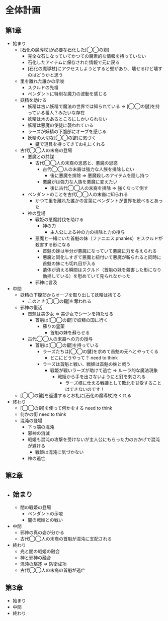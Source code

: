 # 全体計画
## 第1章
- 始まり
  - [石化の魔導杖]が必要な石化した[◯◯の剣]
    - 完全な石になっていてかつての魔素的な情報を持っていない
    - 石化したアイテムに保存された情報で元に戻る
    - [石化の魔導杖]にアクセスしようとすると壁があり、壊せるけど壊すのはどうかと思う
  - 里を離れた誰かの示唆
    - スクルドの先祖
    - ペンダントに特別な魔力の波動を感じる
  - 妖精を助ける
    - 妖精は古い妖精で魔法の世界では知られている => [◯◯の鍵]を持っている番人？みたいな存在
    - 妖精は木のあるところにしかいられない
    - 妖精は悪魔の使徒に襲われている
    - ラーズが妖精の下腹部にオーブを感じる
    - 妖精の大切な[◯◯の鍵]に気づく
      - 鍵で道具を持ってきてお礼にくれる
  - 古代◯◯人の末裔の登場
    - 悪魔との共謀
      - 古代◯◯人の末裔の思惑と、悪魔の思惑
        - 古代◯◯人の末裔は強力な人族を排除したい
          - 後に悪魔を排除 => 悪魔殺しのアイテムを隠し持つ
        - 悪魔がは強力な人族を悪魔に変えたい
          - 後に古代◯◯人の末裔を排除 => 強くなって倒す
    - ペンダントのことを古代◯◯人の末裔に知られる
      - かつて里を離れた誰かの言葉にペンダントが世界を統べるとあった
    - 神の登場
      - 戦姫の悪魔討伐を助ける
        - 神の力
          - 主人公による神の力の排除と力の授与
      - 悪魔と一緒にいた首魁の妹（ファニエス phanies）をスクルドが殺害する形になる
        - 首魁の妹は半分が悪魔になっていて悪魔に力を与えられる
        - 悪魔と同化しすぎて悪魔と紐付いて悪魔が斬られると同時に首魁の妹にも切れ目が入る
        - 遺体が消える瞬間はスクルド（首魁の妹を殺害した形になり動揺している）を慰めていて見られなかった
      - 邪神に言及
- 中間
  - 妖精の下腹部からオーブを取り出して妖精は捨てる
    - このとき[◯◯の鍵]を奪われる
  - 邪神の復活
    - 首魁は美少女 => 美少女でシーンを持たせる
      - 首魁は[◯◯の鍵]で妖精の国に行く
        - 蘇りの霊薬
          - 首魁の妹を蘇らせる
    - 古代◯◯人の末裔への力の授与
      - 首魁は[◯◯の鍵]を持っている
        - ラーズたちは[◯◯の鍵]を求めて首魁の元へとやってくる
          - どこにどうやって？ need to think
        - ラーズは首魁と戦い、戦姫は首魁の妹と戦う
          - 戦姫が戦いラーズが助けて逃亡 => ルーラ的な魔法現象
            - 戦姫から手を出さないようにと釘を刺される
              - ラーズ様に仕える戦姫として敗北を甘受することはできないのです！
  - [◯◯の鍵]を返還するとお礼に[石化の魔導杖]をくれる
- 終わり
  - [◯◯の剣]を使って何かをする need to think
  - 何かの街 need to think
  - 混沌の登場
    - 下っ端の混沌
    - 邪神の消滅
    - 戦姫も混沌の攻撃を受けないが主人公にもらった力のおかげで混沌が避ける
      - 戦姫は混沌に気づかない
    - 神の逃亡

## 第2章
- 始まり
  - 
  - 闇の戦姫の登場
    - ペンダントの示唆
    - 闇の戦姫との戦い
- 中間
  - 邪神の真の姿が分かる
  - 古代◯◯人の末裔の首魁が混沌に支配される
- 終わり
  - 光と闇の戦姫の融合
  - 神と邪神の融合
  - 混沌の駆逐 => 防衛成功
  - 古代◯◯人の末裔の首魁が逃亡

## 第3章
- 始まり
- 中間
- 終わり

